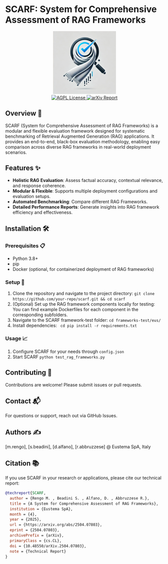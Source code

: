 # SCARF: System for Comprehensive Assessment of RAG Frameworks


<div align="center">
  <img src="assets/SCARF_logo.png" alt="SCARF Logo" width="200">
  <br>
  <a href="http://www.gnu.org/licenses/agpl-3.0">
    <img src="https://img.shields.io/badge/license-AGPL-blue.svg" alt="AGPL License">
  </a>
  <a href="https://arxiv.org/abs/2504.07803"> 
    <img src="https://img.shields.io/badge/Technical%20Report-arXiv%3A2504.07803-b31b1b" alt="arXiv Report"> 
  </a> 
</div>


## Overview 📖

SCARF (System for Comprehensive Assessment of RAG Frameworks) is a modular and flexible evaluation framework designed for systematic benchmarking of Retrieval Augmented Generation (RAG) applications. It provides an end-to-end, black-box evaluation methodology, enabling easy comparison across diverse RAG frameworks in real-world deployment scenarios.

## Features ✨

- **Holistic RAG Evaluation**: Assess factual accuracy, contextual relevance, and response coherence.
- **Modular & Flexible**: Supports multiple deployment configurations and evaluation setups.
- **Automated Benchmarking**: Compare different RAG Frameworks.
- **Detailed Performance Reports**: Generate insights into RAG framework efficiency and effectiveness.

## Installation 🛠️

### Prerequisites 📋

- Python 3.8+
- pip
- Docker (optional, for containerized deployment of RAG frameworks)

### Setup 🚀

 1. Clone the repository and navigate to the project directory: `git clone https://github.com/your-repo/scarf.git && cd scarf`
 2. (Optional) Set up the RAG framework components locally for testing: You can find example Dockerfiles for each component in the corresponding subfolders.
 3. Navigate to the SCARF framework-test folder: `cd frameworks-test/eus/`
 4. Install dependencies: ` cd pip install -r requirements.txt`

### Usage 📈
 1. Configure SCARF for your needs through `config.json`
 2. Start SCARF `python test_rag_frameworks.py `

## Contributing 🤝
Contributions are welcome! Please submit issues or pull requests.

## Contact 📬
For questions or support, reach out via GitHub Issues.

## Authors ✍️
[m.rengo], [s.beadini], [d.alfano], [r.abbruzzese] @ Eustema SpA, Italy

## Citation 📚  
If you use SCARF in your research or applications, please cite our technical report:

```bibtex
@techreport{SCARF,
  author = {Rengo M. , Beadini S. , Alfano, D. , Abbruzzese R.},
  title = {A System for Comprehensive Assessment of RAG Frameworks},
  institution = {Eustema SpA},
  month = {4},
  year = {2025},
  url = {https://arxiv.org/abs/2504.07803},
  eprint = {2504.07803},
  archivePrefix = {arXiv},
  primaryClass = {cs.CL},
  doi = {10.48550/arXiv.2504.07803},
  note = {Technical Report}
}
```

